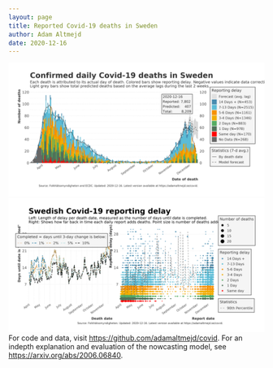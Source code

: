 ```yaml
---
layout: page
title: Reported Covid-19 deaths in Sweden
author: Adam Altmejd
date: 2020-12-16
---
```


![Graph of Swedish Covid-19 deaths with reporting delay.](deaths_lag_sweden_2020-12-16.png "Swedish Covid-19 deaths.")
![Graph of Swedish Covid-19 reporting delay in daily deaths.](lag_trend_sweden_2020-12-16.png "Trend in Swedish Covid-19 mortality reporting delay.")
For code and data, visit <https://github.com/adamaltmejd/covid>.
For an indepth explanation and evaluation of the nowcasting model, see <https://arxiv.org/abs/2006.06840>.
